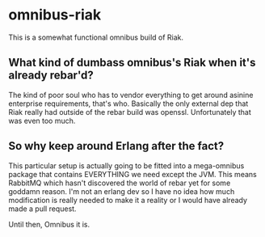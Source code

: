 # omnibus-riak
This is a somewhat functional omnibus build of Riak.

## What kind of dumbass omnibus's Riak when it's already rebar'd?
The kind of poor soul who has to vendor everything to get around asinine enterprise requirements, that's who. Basically the only external dep that Riak really had outside of the rebar build was openssl. Unfortunately that was even too much.

## So why keep around Erlang after the fact?
This particular setup is actually going to be fitted into a mega-omnibus package that contains EVERYTHING we need except the JVM. This means RabbitMQ which hasn't discovered the world of rebar yet for some goddamn reason. I'm not an erlang dev so I have no idea how much modification is really needed to make it a reality or I would have already made a pull request.

Until then, Omnibus it is.

